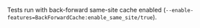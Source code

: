 Tests run with back-forward same-site cache enabled (`--enable-features=BackForwardCache:enable_same_site/true`).
